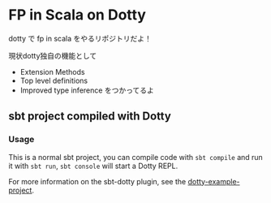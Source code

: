 # FP in Scala on Dotty
dotty で fp in scala をやるリポジトリだよ！

現状dotty独自の機能として
- Extension Methods
- Top level definitions
- Improved type inference
をつかってるよ

## sbt project compiled with Dotty

### Usage

This is a normal sbt project, you can compile code with `sbt compile` and run it
with `sbt run`, `sbt console` will start a Dotty REPL.

For more information on the sbt-dotty plugin, see the
[dotty-example-project](https://github.com/lampepfl/dotty-example-project/blob/master/README.md).
